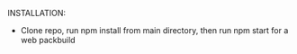 INSTALLATION:
  - Clone repo, run npm install from main directory, then run npm start for a web packbuild
